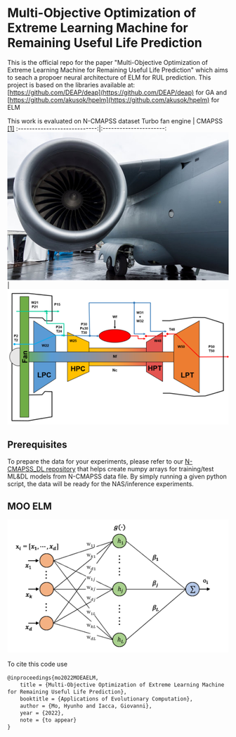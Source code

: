 # Multi-Objective Optimization of Extreme Learning Machine for Remaining Useful Life Prediction
This is the official repo for the paper "Multi-Objective Optimization of Extreme Learning Machine for Remaining Useful Life Prediction" which aims to seach a propoer neural architecture of ELM for RUL prediction. 
This project is based on the libraries available at: [https://github.com/DEAP/deap](https://github.com/DEAP/deap) for GA and [https://github.com/akusok/hpelm](https://github.com/akusok/hpelm) for ELM

This work is evaluated on N-CMAPSS dataset
Turbo fan engine           |  CMAPSS [[1]](#1)
:----------------------------:|:----------------------:
![](turbo_engine.jpg)  |  ![](cmapss.png)



## Prerequisites
To prepare the data for your experiments, please refer to our [N-CMAPSS_DL repository](https://github.com/mohyunho/N-CMAPSS_DL) 
that helps create numpy arrays for training/test ML&DL models from N-CMAPSS data file. By simply running a given python script, the data will be ready for the NAS/inference experiments.   

## MOO ELM
![check](elm.png)


To cite this code use
```
@inproceedings{mo2022MOEAELM,
	title = {Multi-Objective Optimization of Extreme Learning Machine for Remaining Useful Life Prediction},
	booktitle = {Applications of Evolutionary Computation},
	author = {Mo, Hyunho and Iacca, Giovanni},
	year = {2022},
	note = {to appear}
}
```
